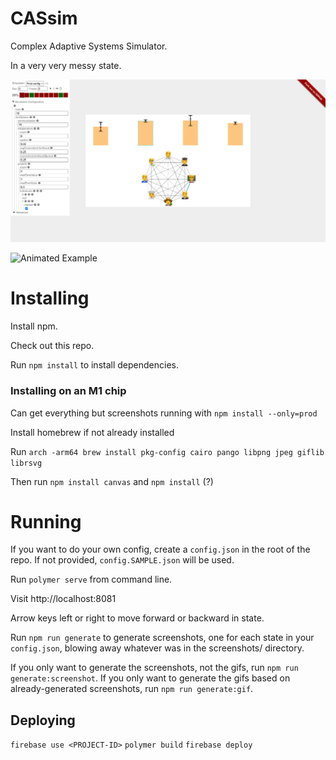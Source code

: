 # CASsim
Complex Adaptive Systems Simulator.

In a very very messy state.

![interface Demo](/examples/screenshot.png?raw=true)

![Animated Example](/examples/example.gif?raw=true)

# Installing

Install npm.

Check out this repo.

Run `npm install` to install dependencies.

### Installing on an M1 chip

Can get everything but screenshots running with `npm install --only=prod`

Install homebrew if not already installed

Run `arch -arm64 brew install pkg-config cairo pango libpng jpeg giflib librsvg`

Then run `npm install canvas` and `npm install` (?)

# Running

If you want to do your own config, create a `config.json` in the root of the repo. If not provided, `config.SAMPLE.json` will be used.

Run `polymer serve` from command line.

Visit http://localhost:8081

Arrow keys left or right to move forward or backward in state.

Run `npm run generate` to generate screenshots, one for each state in your `config.json`, blowing away whatever was in the screenshots/ directory.

If you only want to generate the screenshots, not the gifs, run `npm run generate:screenshot`. If you only want to generate the gifs based on already-generated screenshots, run `npm run generate:gif`.

## Deploying

`firebase use <PROJECT-ID>`
`polymer build`
`firebase deploy`